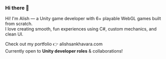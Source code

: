 ### Hi there 👋

Hi! I'm Alish — a Unity game developer with 6+ playable WebGL games built from scratch.  
I love creating smooth, fun experiences using C#, custom mechanics, and clean UI.  

Check out my portfolio 👉 alishsankhavara.com  
Currently open to **Unity developer roles** & collaborations!
